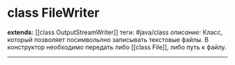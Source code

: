 # class FileWriter
**extends:** [[class OutputStreamWriter]]
теги: #java/class 
*описание:* Класс, который позволяет посимвольлно записывать текстовые файлы. В конструктор необходимо передать либо [[class File]], либо путь к файлу.

---
